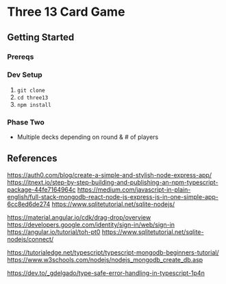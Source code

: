 # Three 13 Card Game

## Getting Started

### Prereqs

### Dev Setup
1. `git clone` 
2. `cd three13`
3. `npm install`

### Phase Two
* Multiple decks depending on round & # of players


## References
https://auth0.com/blog/create-a-simple-and-stylish-node-express-app/
https://itnext.io/step-by-step-building-and-publishing-an-npm-typescript-package-44fe7164964c
https://medium.com/javascript-in-plain-english/full-stack-mongodb-react-node-js-express-js-in-one-simple-app-6cc8ed6de274
https://www.sqlitetutorial.net/sqlite-nodejs/

https://material.angular.io/cdk/drag-drop/overview
https://developers.google.com/identity/sign-in/web/sign-in
https://angular.io/tutorial/toh-pt0
https://www.sqlitetutorial.net/sqlite-nodejs/connect/


https://tutorialedge.net/typescript/typescript-mongodb-beginners-tutorial/
https://www.w3schools.com/nodejs/nodejs_mongodb_create_db.asp

https://dev.to/_gdelgado/type-safe-error-handling-in-typescript-1p4n
